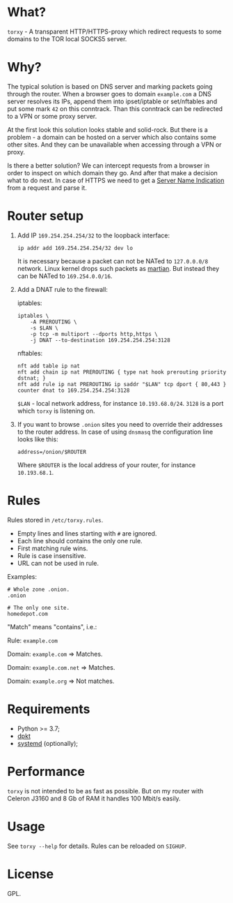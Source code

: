 # What?

`torxy` - A transparent HTTP/HTTPS-proxy which redirect requests to some domains to the TOR local SOCKS5 server.

# Why?

The typical solution is based on DNS server and marking packets going through the router. When a browser goes
to domain `example.com` a DNS server resolves its IPs, append them into ipset/iptable or set/nftables and put
some mark `42` on this conntrack. Than this conntrack can be redirected to a VPN or some proxy server.

At the first look this solution looks stable and solid-rock. But there is a problem - a domain can be hosted
on a server which also contains some other sites. And they can be unavailable when accessing through a VPN or proxy.

Is there a better solution? We can intercept requests from a browser in order to inspect on which domain they go.
And after that make a decision what to do next. In case of HTTPS we need to get a
[Server Name Indication](https://ru.wikipedia.org/wiki/Server_Name_Indication) from a request and parse it.

# Router setup

1. Add IP `169.254.254.254/32` to the loopback interface:

   `ip addr add 169.254.254.254/32 dev lo`

   It is necessary because a packet can not be NATed to `127.0.0.0/8` network. Linux kernel drops such packets
   as [martian](https://en.wikipedia.org/wiki/Martian_packet). But instead they can be NATed to `169.254.0.0/16`.

1. Add a DNAT rule to the firewall:

   iptables:

   ```
   iptables \
       -A PREROUTING \
       -s $LAN \
       -p tcp -m multiport --dports http,https \
       -j DNAT --to-destination 169.254.254.254:3128
   ```

   nftables:

   ```
   nft add table ip nat
   nft add chain ip nat PREROUTING { type nat hook prerouting priority dstnat; }
   nft add rule ip nat PREROUTING ip saddr "$LAN" tcp dport { 80,443 } counter dnat to 169.254.254.254:3128
   ```

   `$LAN` - local network address, for instance `10.193.68.0/24`. `3128` is a port which `torxy` is listening on.

1. If you want to browse `.onion` sites you need to override their addresses to the router address.
   In case of using `dnsmasq` the configuration line looks like this:

   `address=/onion/$ROUTER`

   Where `$ROUTER` is the local address of your router, for instance `10.193.68.1`.

# Rules

Rules stored in `/etc/torxy.rules`.

- Empty lines and lines starting with `#` are ignored.
- Each line should contains the only one rule.
- First matching rule wins.
- Rule is case insensitive.
- URL can not be used in rule.

Examples:

```
# Whole zone .onion.
.onion

# The only one site.
homedepot.com
```

"Match" means "contains", i.e.:

Rule: `example.com`

Domain: `example.com` => Matches.

Domain: `example.com.net` => Matches.

Domain: `example.org` => Not matches.

# Requirements

- Python >= 3.7;
- [dpkt](https://github.com/kbandla/dpkt)
- [systemd](https://github.com/systemd/python-systemd) (optionally);

# Performance

`torxy` is not intended to be as fast as possible. But on my router with Celeron J3160 and 8 Gb of RAM it handles
100 Mbit/s easily.

# Usage

See `torxy --help` for details.
Rules can be reloaded on `SIGHUP`.

# License

GPL.
